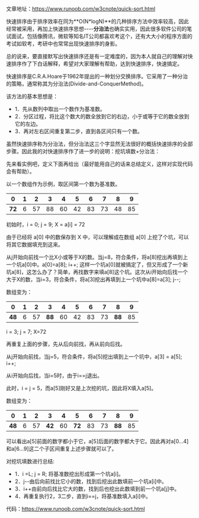 文章地址：https://www.runoob.com/w3cnote/quick-sort.html

快速排序由于排序效率在同为**O(N*logN)**的几种排序方法中效率较高，因此经常被采用，再加上快速排序思想----**分治法**也确实实用，因此很多软件公司的笔试面试，包括像腾讯，微软等知名IT公司都喜欢考这个，还有大大小的程序方面的考试如软考，考研中也常常出现快速排序的身影。

总的说来，要直接默写出快速排序还是有一定难度的，因为本人就自己的理解对快速排序作了下白话解释，希望对大家理解有帮助，达到快速排序，快速搞定。

快速排序是C.R.A.Hoare于1962年提出的一种划分交换排序。它采用了一种分治的策略，通常称其为分治法(Divide-and-ConquerMethod)。

该方法的基本思想是：

- 1．先从数列中取出一个数作为基准数。
- 2．分区过程，将比这个数大的数全放到它的右边，小于或等于它的数全放到它的左边。
- 3．再对左右区间重复第二步，直到各区间只有一个数。  

虽然快速排序称为分治法，但分治法这三个字显然无法很好的概括快速排序的全部步骤。因此我的对快速排序作了进一步的说明：挖坑填数+分治法：

先来看实例吧，定义下面再给出（最好能用自己的话来总结定义，这样对实现代码会有帮助）。

以一个数组作为示例，取区间第一个数为基准数。

| 0      | 1    | 2    | 3    | 4    | 5    | 6    | 7    | 8    | 9    |
| ------ | ---- | ---- | ---- | ---- | ---- | ---- | ---- | ---- | ---- |
| **72** | 6    | 57   | 88   | 60   | 42   | 83   | 73   | 48   | 85   |

初始时，i = 0; j = 9;  X = a[i] = 72

由于已经将 a[0] 中的数保存到 X 中，可以理解成在数组 a[0] 上挖了个坑，可以将其它数据填充到这来。

从j开始向前找一个比X小或等于X的数。当j=8，符合条件，将a[8]挖出再填到上一个坑a[0]中。a[0]=a[8]; i++; 这样一个坑a[0]就被搞定了，但又形成了一个新坑a[8]，这怎么办了？简单，再找数字来填a[8]这个坑。这次从i开始向后找一个大于X的数，当i=3，符合条件，将a[3]挖出再填到上一个坑中a[8]=a[3]; j--;

数组变为：

| 0      | 1    | 2    | 3      | 4    | 5    | 6    | 7    | 8      | 9    |
| ------ | ---- | ---- | ------ | ---- | ---- | ---- | ---- | ------ | ---- |
| **48** | 6    | 57   | **88** | 60   | 42   | 83   | 73   | **88** | 85   |

i = 3;  j = 7;  X=72

再重复上面的步骤，先从后向前找，再从前向后找。

从j开始向前找，当j=5，符合条件，将a[5]挖出填到上一个坑中，a[3] = a[5]; i++;

从i开始向后找，当i=5时，由于i==j退出。

此时，i = j = 5，而a[5]刚好又是上次挖的坑，因此将X填入a[5]。

数组变为：

| 0      | 1    | 2    | 3      | 4    | 5      | 6    | 7    | 8      | 9    |
| ------ | ---- | ---- | ------ | ---- | ------ | ---- | ---- | ------ | ---- |
| **48** | 6    | 57   | **42** | 60   | **72** | 83   | 73   | **88** | 85   |

可以看出a[5]前面的数字都小于它，a[5]后面的数字都大于它。因此再对a[0…4]和a[6…9]这二个子区间重复上述步骤就可以了。  

对挖坑填数进行总结:

- 1．i =L; j = R; 将基准数挖出形成第一个坑a[i]。
- 2．j--由后向前找比它小的数，找到后挖出此数填前一个坑a[i]中。
- 3．i++由前向后找比它大的数，找到后也挖出此数填到前一个坑a[j]中。
- 4．再重复执行2，3二步，直到i==j，将基准数填入a[i]中。

代码：https://www.runoob.com/w3cnote/quick-sort.html

